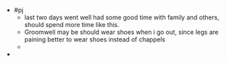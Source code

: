 - #pj
	- last two days went well had some good time with family and others, should spend more time like this.
	- Groomwell may be should wear shoes when i go out, since legs are paining better to wear shoes instead of chappels
	-
-